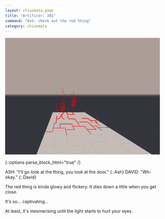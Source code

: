 ```yaml
---
layout: chiasmata_page
title: "Artificer: 301"
command: "Ash: check out the red thing"
category: chiasmata
---
```


![301](/chiasmata/images/narrative/300.png)

{::options parse_block_html="true" /}
<div class="dialogue">
ASH: "I'll go look at the thing, you look at the door." 
{:.Ash}
DAVID: "Wh- okay." 
{:.David}
</div>

The red thing is kinda glowy and flickery. It dies down a little when you get close.

It's so... captivating...

At least, it's mesmerising until the light starts to hurt your eyes.